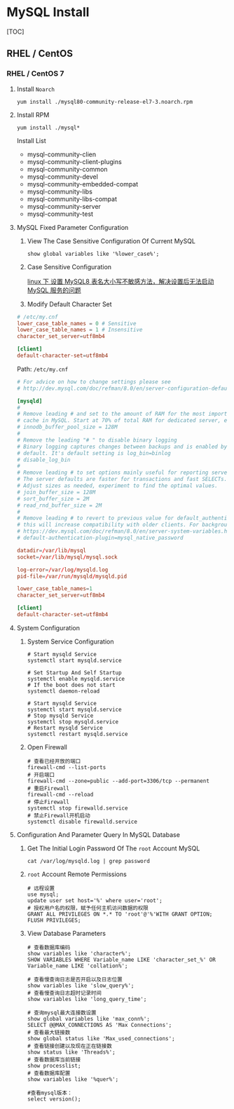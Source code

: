 # MySQL Install

[TOC]

## RHEL / CentOS

### RHEL / CentOS 7

1. Install `Noarch`

   ```shell
   yum install ./mysql80-community-release-el7-3.noarch.rpm
   ```

2. Install RPM

   ```shell
   yum install ./mysql*
   ```

   Install List

   - mysql-community-clien
   - mysql-community-client-plugins
   - mysql-community-common
   - mysql-community-devel
   - mysql-community-embedded-compat
   - mysql-community-libs
   - mysql-community-libs-compat
   - mysql-community-server
   - mysql-community-test

3. MySQL Fixed Parameter Configuration

   1. View The Case Sensitive Configuration Of Current MySQL

      ```mysql
      show global variables like '%lower_case%';
      ```

   2. Case Sensitive Configuration

      [linux 下 设置 MySQL8 表名大小写不敏感方法，解决设置后无法启动 MySQL 服务的问题](https://www.cnblogs.com/czwbig/p/9961069.html)

   3. Modify Default Character Set

   ```cnf
   # /etc/my.cnf
   lower_case_table_names = 0 # Sensitive
   lower_case_table_names = 1 # Insensitive
   character_set_server=utf8mb4
   
   [client]
   default-character-set=utf8mb4
   ```

   Path: `/etc/my.cnf`

   ```cnf
   # For advice on how to change settings please see
   # http://dev.mysql.com/doc/refman/8.0/en/server-configuration-defaults.html
   
   [mysqld]
   #
   # Remove leading # and set to the amount of RAM for the most important data
   # cache in MySQL. Start at 70% of total RAM for dedicated server, else 10%.
   # innodb_buffer_pool_size = 128M
   #
   # Remove the leading "# " to disable binary logging
   # Binary logging captures changes between backups and is enabled by
   # default. It's default setting is log_bin=binlog
   # disable_log_bin
   #
   # Remove leading # to set options mainly useful for reporting servers.
   # The server defaults are faster for transactions and fast SELECTs.
   # Adjust sizes as needed, experiment to find the optimal values.
   # join_buffer_size = 128M
   # sort_buffer_size = 2M
   # read_rnd_buffer_size = 2M
   #
   # Remove leading # to revert to previous value for default_authentication_plugin,
   # this will increase compatibility with older clients. For background, see:
   # https://dev.mysql.com/doc/refman/8.0/en/server-system-variables.html#sysvar_default_authentication_plugin
   # default-authentication-plugin=mysql_native_password
   
   datadir=/var/lib/mysql
   socket=/var/lib/mysql/mysql.sock
   
   log-error=/var/log/mysqld.log
   pid-file=/var/run/mysqld/mysqld.pid
   
   lower_case_table_names=1
   character_set_server=utf8mb4
   
   [client]
   default-character-set=utf8mb4
   ```

4. System Configuration

   1. System Service Configuration

      ```shell
      # Start mysqld Service
      systemctl start mysqld.service
      
      # Set Startup And Self Startup
      systemctl enable mysqld.service
      # If the boot does not start
      systemctl daemon-reload
      
      # Start mysqld Service
      systemctl start mysqld.service
      # Stop mysqld Service
      systemctl stop mysqld.service
      # Restart mysqld Service
      systemctl restart mysqld.service
      ```

   2. Open Firewall

      ```shell
      # 查看已经开放的端口
      firewall-cmd --list-ports
      # 开启端口
      firewall-cmd --zone=public --add-port=3306/tcp --permanent
      # 重启Firewall
      firewall-cmd --reload
      # 停止Firewall
      systemctl stop firewalld.service
      # 禁止Firewall开机启动
      systemctl disable firewalld.service
      ```

5. Configuration And Parameter Query In MySQL Database

   1. Get The Initial Login Password Of The `root` Account MySQL

      ```shell
      cat /var/log/mysqld.log | grep password
      ```

   2. `root` Account Remote Permissions

      ```mysql
      # 远程设置
      use mysql;
      update user set host='%' where user='root';
      # 授权用户名的权限，赋予任何主机访问数据的权限
      GRANT ALL PRIVILEGES ON *.* TO 'root'@'%'WITH GRANT OPTION;
      FLUSH PRIVILEGES;

   3. View Database Parameters

      ```mysql
      # 查看数据库编码
      show variables like 'character%';
      SHOW VARIABLES WHERE Variable_name LIKE 'character_set_%' OR Variable_name LIKE 'collation%';
      
      # 查看慢查询日志是否开启以及日志位置
      show variables like 'slow_query%';
      # 查看慢查询日志超时记录时间
      show variables like 'long_query_time';
      
      # 查询mysql最大连接数设置
      show global variables like 'max_conn%';
      SELECT @@MAX_CONNECTIONS AS 'Max Connections';
      # 查看最大链接数
      show global status like 'Max_used_connections';
      # 查看链接创建以及现在正在链接数
      show status like 'Threads%';
      # 查看数据库当前链接
      show processlist;
      # 查看数据库配置
      show variables like '%quer%';
      
      #查看mysql版本：
      select version();
      ```

